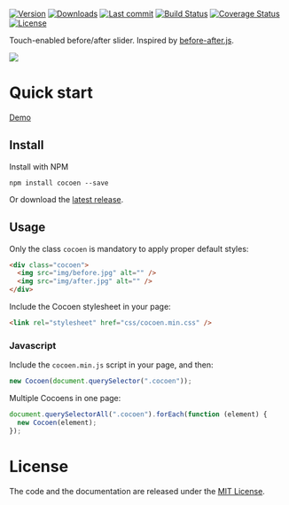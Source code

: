 [![Version](https://img.shields.io/npm/v/cocoen.svg?style=flat-square)](https://www.npmjs.com/package/cocoen?activeTab=versions) [![Downloads](https://img.shields.io/npm/dt/cocoen.svg?style=flat-square)](https://www.npmjs.com/package/cocoen) [![Last commit](https://img.shields.io/github/last-commit/iamturns/cocoen.svg?style=flat-square)](https://github.com/iamturns/cocoen/graphs/commit-activity) [![Build Status](https://img.shields.io/endpoint.svg?url=https%3A%2F%2Factions-badge.atrox.dev%koenoe%2Fcocoen%2Fbadge%3Fref%3Dmaster&style=flat&label=build&logo=false)](https://actions-badge.atrox.dev/iamturns/cocoen/goto?ref=master) [![Coverage Status](https://coveralls.io/repos/github/iamturns/cocoen/badge.svg?branch=master)](https://coveralls.io/github/iamturns/cocoen?branch=main) [![License](https://img.shields.io/github/license/iamturns/cocoen.svg?style=flat-square)](https://github.com/iamturns/cocoen/blob/main/LICENSE)

Touch-enabled before/after slider. Inspired by [before-after.js](https://github.com/jotform/before-after.js).

![](readme.gif)

# Quick start

[Demo](https://koenromers.com/cocoen/demo.html)

## Install

Install with NPM

```
npm install cocoen --save
```

Or download the [latest release](https://github.com/koenoe/cocoen/releases).

## Usage

Only the class `cocoen` is mandatory to apply proper default styles:

```html
<div class="cocoen">
  <img src="img/before.jpg" alt="" />
  <img src="img/after.jpg" alt="" />
</div>
```

Include the Cocoen stylesheet in your page:

```html
<link rel="stylesheet" href="css/cocoen.min.css" />
```

### Javascript

Include the `cocoen.min.js` script in your page, and then:

```js
new Cocoen(document.querySelector(".cocoen"));
```

Multiple Cocoens in one page:

```js
document.querySelectorAll(".cocoen").forEach(function (element) {
  new Cocoen(element);
});
```

# License

The code and the documentation are released under the [MIT License](LICENSE).
